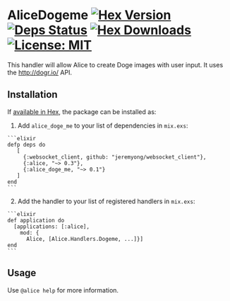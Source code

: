 # AliceDogeme [![Hex Version](https://img.shields.io/hexpm/v/alice_doge_me.svg)](https://hex.pm/packages/alice_doge_me) [![Deps Status](https://beta.hexfaktor.org/badge/all/github/alice-bot/alice_doge_me.svg)](https://beta.hexfaktor.org/github/alice-bot/alice_doge_me) [![Hex Downloads](https://img.shields.io/hexpm/dt/alice_doge_me.svg)](https://hex.pm/packages/alice_doge_me) [![License: MIT](https://img.shields.io/hexpm/l/alice_doge_me.svg)](https://hex.pm/packages/alice_doge_me)

This handler will allow Alice to create Doge images with user input. It uses the http://dogr.io/ API.

## Installation

If [available in Hex](https://hex.pm/packages/alice_doge_me), the package can be installed as:

  1. Add `alice_doge_me` to your list of dependencies in `mix.exs`:

    ```elixir
    defp deps do
       [
         {:websocket_client, github: "jeremyong/websocket_client"},
         {:alice, "~> 0.3"},
         {:alice_doge_me, "~> 0.1"}
       ]
    end
    ```

  2. Add the handler to your list of registered handlers in `mix.exs`:

    ```elixir
    def application do
      [applications: [:alice],
        mod: {
          Alice, [Alice.Handlers.Dogeme, ...]}]
    end
    ```

## Usage

Use `@alice help` for more information.